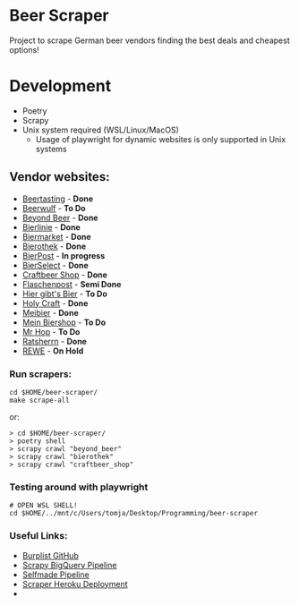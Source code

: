 # Beer Scraper
Project to scrape German beer vendors finding the best deals and cheapest options!

# Development

- Poetry
- Scrapy
- Unix system required (WSL/Linux/MacOS)
  - Usage of playwright for dynamic websites is only supported in Unix systems

## Vendor websites:
* [Beertasting](https://www.beertasting.com/de-de) - __Done__
* [Beerwulf](https://www.beerwulf.com/de-de/) - __To Do__
* [Beyond Beer](https://www.beyondbeer.de/) - __Done__
* [Bierlinie](https://www.bierlinie-shop.de/) - __Done__
* [Biermarket](https://www.biermarket.de/) - __Done__
* [Bierothek](https://bierothek.de/) - __Done__
* [BierPost](https://biershop.bierpost.com/de) - __In progress__
* [BierSelect](https://bierselect.de/) - __Done__
* [Craftbeer Shop](https://www.craftbeer-shop.com/) - __Done__
* [Flaschenpost](https://www.flaschenpost.de/) - __Semi Done__
* [Hier gibt's Bier](https://www.hier-gibts-bier.de/de/) - __To Do__
* [Holy Craft](https://holycraft.de/) - __Done__
* [Meibier](https://www.meibier.de/) - __Done__
* [Mein Biershop](https://www.mein-biershop.de/de/) - __To Do__
* [Mr Hop](https://www.misterhop.de/) - __To Do__ 
* [Ratsherrn]() - __Done__
* [REWE]() - __On Hold__

### Run scrapers:
```shell
cd $HOME/beer-scraper/
make scrape-all
```

or:

```shell
> cd $HOME/beer-scraper/
> poetry shell
> scrapy crawl "beyond_beer"
> scrapy crawl "bierothek" 
> scrapy crawl "craftbeer_shop"   
```


### Testing around with playwright

```shell
# OPEN WSL SHELL!
cd $HOME/../mnt/c/Users/tomja/Desktop/Programming/beer-scraper
```

### Useful Links:

* [Burplist GitHub](https://github.com/ngshiheng/burplist)
* [Scrapy BigQuery Pipeline](https://github.com/8W9aG/scrapy-bigquery/blob/main/bigquerypipeline/pipelines.py)
* [Selfmade Pipeline](https://github.com/djchie/webreg_scrapy/tree/master/webreg_scrapy)
* [Scraper Heroku Deployment](https://medium.com/geekculture/how-to-deploy-python-scrapy-spiders-for-free-on-cloud-154536ce5e89)
* 